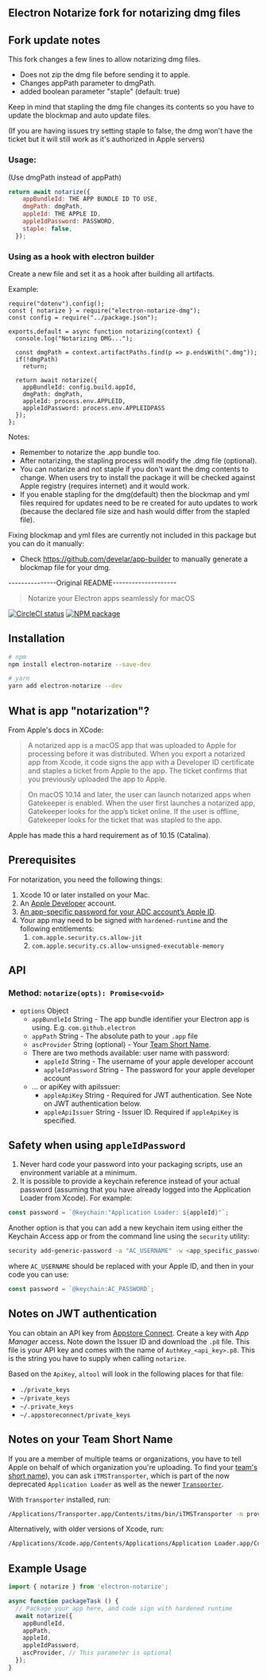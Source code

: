 Electron Notarize fork for notarizing dmg files
-----------

## Fork update notes 

This fork changes a few lines to allow notarizing dmg files.

- Does not zip the dmg file before sending it to apple.
- Changes appPath parameter to dmgPath.
- added boolean parameter "staple" (default: true)

Keep in mind that stapling the dmg file changes its contents
so you have to update the blockmap and auto update files.

(If you are having issues try setting staple to false, the dmg
won't have the ticket but it will still work as it's authorized in Apple servers)

### Usage:


(Use dmgPath instead of appPath)

```javascript
return await notarize({
    appBundleId: THE APP BUNDLE ID TO USE,
    dmgPath: dmgPath,
    appleId: THE APPLE ID,
    appleIdPassword: PASSWORD,
    staple: false,
  });
```

### Using as a hook with electron builder

Create a new file and set it as a hook after building all artifacts.

Example:

```
require("dotenv").config();
const { notarize } = require("electron-notarize-dmg");
const config = require("../package.json");

exports.default = async function notarizing(context) {
  console.log("Notarizing DMG...");

  const dmgPath = context.artifactPaths.find(p => p.endsWith(".dmg"));
  if(!dmgPath)
    return;

  return await notarize({
    appBundleId: config.build.appId,
    dmgPath: dmgPath,
    appleId: process.env.APPLEID,
    appleIdPassword: process.env.APPLEIDPASS
  });
};

```

Notes:

- Remember to notarize the .app bundle too.
- After notarizing, the stapling process will modify the .dmg file (optional).
- You can notarize and not staple if you don't want the dmg contents to change. When users try to install the package it will be checked against Apple registry (requires internet) and it would work.
- If you enable stapling for the dmg(default) then the blockmap and yml files required for updates need to be re created for auto updates to work (because the declared file size and hash would differ from the stapled file). 


Fixing blockmap and yml files are currently not included in this package but you can do it manually:

- Check https://github.com/develar/app-builder to manually generate a blockmap file for your dmg.


---------------Original README--------------------


> Notarize your Electron apps seamlessly for macOS

[![CircleCI status](https://circleci.com/gh/electron/electron-notarize.svg?style=svg)](https://circleci.com/gh/electron/electron-notarize)
[![NPM package](https://img.shields.io/npm/v/electron-notarize)](https://npm.im/electron-notarize)

## Installation

```bash
# npm
npm install electron-notarize --save-dev

# yarn
yarn add electron-notarize --dev
```

## What is app "notarization"?

From Apple's docs in XCode:

> A notarized app is a macOS app that was uploaded to Apple for processing before it was distributed. When you export a notarized app from Xcode, it code signs the app with a Developer ID certificate and staples a ticket from Apple to the app. The ticket confirms that you previously uploaded the app to Apple.

> On macOS 10.14 and later, the user can launch notarized apps when Gatekeeper is enabled. When the user first launches a notarized app, Gatekeeper looks for the app’s ticket online. If the user is offline, Gatekeeper looks for the ticket that was stapled to the app.

Apple has made this a hard requirement as of 10.15 (Catalina).

## Prerequisites

For notarization, you need the following things:

1. Xcode 10 or later installed on your Mac.
2. An [Apple Developer](https://developer.apple.com/) account.
3. [An app-specific password for your ADC account’s Apple ID](https://support.apple.com/HT204397).
4. Your app may need to be signed with `hardened-runtime` and the following entitlements:
    1. `com.apple.security.cs.allow-jit`
    2. `com.apple.security.cs.allow-unsigned-executable-memory`

## API

### Method: `notarize(opts): Promise<void>`

* `options` Object
  * `appBundleId` String - The app bundle identifier your Electron app is using.  E.g. `com.github.electron`
  * `appPath` String - The absolute path to your `.app` file
  * `ascProvider` String (optional) - Your [Team Short Name](#notes-on-your-team-short-name). 
  * There are two methods available: user name with password:
    * `appleId` String - The username of your apple developer account
    * `appleIdPassword` String - The password for your apple developer account
  * ... or apiKey with apiIssuer:
    * `appleApiKey` String - Required for JWT authentication. See Note on JWT authentication below.
    * `appleApiIssuer` String - Issuer ID. Required if `appleApiKey` is specified.

## Safety when using `appleIdPassword`

1. Never hard code your password into your packaging scripts, use an environment
variable at a minimum.
2. It is possible to provide a keychain reference instead of your actual password (assuming that you have already logged into
the Application Loader from Xcode).  For example:

```javascript
const password = `@keychain:"Application Loader: ${appleId}"`;
```

Another option is that you can add a new keychain item using either the Keychain Access app or from the command line using the `security` utility:

```bash
security add-generic-password -a "AC_USERNAME" -w <app_specific_password> -s "AC_PASSWORD"
```
where `AC_USERNAME` should be replaced with your Apple ID, and then in your code you can use:

```javascript
const password = `@keychain:AC_PASSWORD`;
```

## Notes on JWT authentication

You can obtain an API key from [Appstore Connect](https://appstoreconnect.apple.com/access/api). Create a key with _App Manager_ access. Note down the Issuer ID and download the `.p8` file. This file is your API key and comes with the name of `AuthKey_<api_key>.p8`. This is the string you have to supply when calling `notarize`.

Based on the `ApiKey`, `altool` will look in the following places for that file:

* `./private_keys`
* `~/private_keys`
* `~/.private_keys`
* `~/.appstoreconnect/private_keys`

## Notes on your Team Short Name

If you are a member of multiple teams or organizations, you have to tell Apple on behalf of which organization you're uploading. To find your [team's short name](https://forums.developer.apple.com/thread/113798)), you can ask `iTMSTransporter`, which is part of the now deprecated `Application Loader` as well as the newer [`Transporter`](https://apps.apple.com/us/app/transporter/id1450874784?mt=12).

With `Transporter` installed, run:
```sh
/Applications/Transporter.app/Contents/itms/bin/iTMSTransporter -m provider -u APPLE_DEV_ACCOUNT -p APP_PASSWORD
```

Alternatively, with older versions of Xcode, run:
```sh
/Applications/Xcode.app/Contents/Applications/Application Loader.app/Contents/itms/bin/iTMSTransporter -m provider -u APPLE_DEV_ACCOUNT -p APP_PASSWORD
```
## Example Usage

```javascript
import { notarize } from 'electron-notarize';

async function packageTask () {
  // Package your app here, and code sign with hardened runtime
  await notarize({
    appBundleId,
    appPath,
    appleId,
    appleIdPassword,
    ascProvider, // This parameter is optional
  });
}
```
